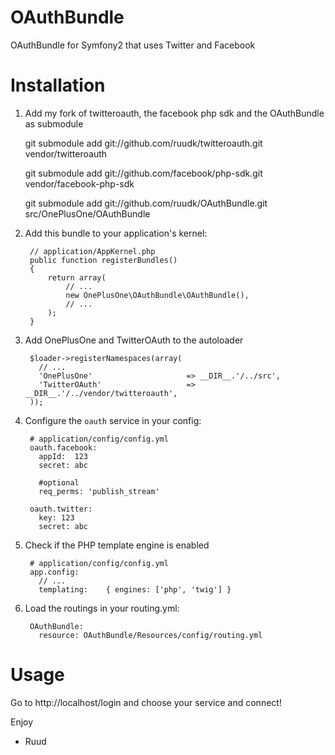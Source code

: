 OAuthBundle
===========

OAuthBundle for Symfony2 that uses Twitter and Facebook

Installation
============

  1. Add my fork of twitteroauth, the facebook php sdk and the OAuthBundle as submodule

        git submodule add git://github.com/ruudk/twitteroauth.git vendor/twitteroauth
		
        git submodule add git://github.com/facebook/php-sdk.git vendor/facebook-php-sdk

        git submodule add git://github.com/ruudk/OAuthBundle.git src/OnePlusOne/OAuthBundle


  2. Add this bundle to your application's kernel:

          // application/AppKernel.php
          public function registerBundles()
          {
              return array(
                  // ...
                  new OnePlusOne\OAuthBundle\OAuthBundle(),
                  // ...
              );
          }

  3. Add OnePlusOne and TwitterOAuth to the autoloader

          $loader->registerNamespaces(array(
            // ...
            'OnePlusOne'                     => __DIR__.'/../src',
            'TwitterOAuth'                   => __DIR__.'/../vendor/twitteroauth',
          ));

  4. Configure the `oauth` service in your config:

          # application/config/config.yml
          oauth.facebook:
            appId:  123
            secret: abc
          
            #optional
            req_perms: 'publish_stream'
          
          oauth.twitter:
            key: 123
            secret: abc

  5. Check if the PHP template engine is enabled

          # application/config/config.yml
          app.config:
            // ...
            templating:    { engines: ['php', 'twig'] }

  6. Load the routings in your routing.yml:

          OAuthBundle:
            resource: OAuthBundle/Resources/config/routing.yml

Usage
=====

Go to http://localhost/login and choose your service and connect!

Enjoy

- Ruud